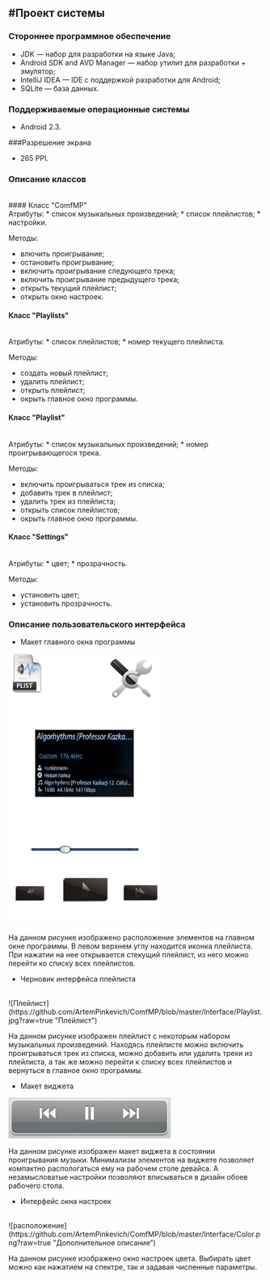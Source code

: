 #Проект системы
----------
### Стороннее программное обеспечение
* JDK — набор для разработки на языке Java;
* Android SDK and AVD Manager — набор утилит для разработки + эмулятор;
* IntelliJ IDEA  — IDE c поддержкой разработки для Android;
* SQLite — база данных.

### Поддерживаемые операционные системы
* Android 2.3.

###Разрешение экрана
 * 265 PPI.


### Описание классов
<br>
#### Класс "ComfMP"
<br>
Атрибуты: 
* список музыкальных произведений;
* список плейлистов;
* настройки.

Методы:
* влючить проигрывание;
* остановить проигрывание;
* включить проигрывание следующего трека;
* включить проигрывание предыдущего трека;
* открыть текущий плейлист;
* открыть окно настроек.

#### Класс "Playlists"
<br>
Атрибуты: 
* список плейлистов;
* номер текущего плейлиста.

Методы:
* создать новый плейлист;
* удалить плейлист;
* открыть плейлист;
* окрыть главное окно программы.


#### Класс "Playlist"
<br>
Атрибуты: 
* список музыкальных произведений;
* номер проигрывающегося трека.

Методы:
* включить проигрываться трек из списка;
* добавить трек в плейлист;
* удалить трек из плейлиста;
* открыть список плейлистов;
* окрыть главное окно программы.

#### Класс "Settings"
<br>
Атрибуты: 
* цвет;
* прозрачность.

Методы:
* установить цвет;
* установить прозрачность.



### Описание пользовательского интерфейса
* Макет главного окна программы

<img src="https://github.com/ArtemPinkevich/ComfMP/blob/master/Interface/UI.png?raw=true" width="300px"/>

На данном рисунке изображено расположение элементов на главном окне программы. В левом верхнем углу находится иконка плейлиста. При нажатии на нее открывается стекущий плейлист, из него можно перейти ко списку всех плейлистов.

* Черновик интерфейса плейлиста
<br>
![Плейлист](https://github.com/ArtemPinkevich/ComfMP/blob/master/Interface/Playlist.jpg?raw=true "Плейлист") 

На данном рисунке изображен плейлист с некоторым набором музыкальных произведений. Находясь плейлисте можно включить проигрываться трек из списка, можно добавить или удалить треки из плейлиста, а так же можно перейти к списку всех плейлистов и вернуться в главное окно программы.
<br>
* Макет виджета

![Виджет](https://github.com/ArtemPinkevich/ComfMP/blob/master/Interface/Gadget.jpg?raw=true "Виджет") 

На данном рисунке изображен макет виджета в состоянии проигрывания музыки. Минимализм элементов на виджете позволяет компактно распологаться ему на рабочем столе девайса. А незамысловатые настройки позволяют вписываться в дизайн обоев рабочего стола.

* Интерфейс окна настроек
<br>
![расположение](https://github.com/ArtemPinkevich/ComfMP/blob/master/Interface/Color.png?raw=true "Дополнительное описание") 

На данном рисунке изображено окно настроек цвета. Выбирать цвет можно как нажатием на спектре, так и задавая численные параметры.
